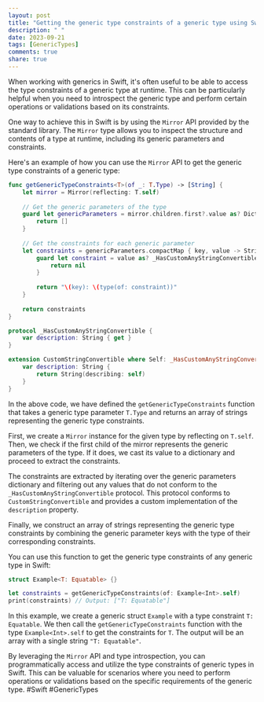 ```yaml
---
layout: post
title: "Getting the generic type constraints of a generic type using Swift Mirror API"
description: " "
date: 2023-09-21
tags: [GenericTypes]
comments: true
share: true
---
```


When working with generics in Swift, it's often useful to be able to access the type constraints of a generic type at runtime. This can be particularly helpful when you need to introspect the generic type and perform certain operations or validations based on its constraints.

One way to achieve this in Swift is by using the `Mirror` API provided by the standard library. The `Mirror` type allows you to inspect the structure and contents of a type at runtime, including its generic parameters and constraints.

Here's an example of how you can use the `Mirror` API to get the generic type constraints of a generic type:

```swift
func getGenericTypeConstraints<T>(of _: T.Type) -> [String] {
    let mirror = Mirror(reflecting: T.self)
    
    // Get the generic parameters of the type
    guard let genericParameters = mirror.children.first?.value as? Dictionary<String, Any> else {
        return []
    }
    
    // Get the constraints for each generic parameter
    let constraints = genericParameters.compactMap { key, value -> String? in
        guard let constraint = value as? _HasCustomAnyStringConvertible else {
            return nil
        }
        
        return "\(key): \(type(of: constraint))"
    }
    
    return constraints
}

protocol _HasCustomAnyStringConvertible {
    var description: String { get }
}

extension CustomStringConvertible where Self: _HasCustomAnyStringConvertible {
    var description: String {
        return String(describing: self)
    }
}
```

In the above code, we have defined the `getGenericTypeConstraints` function that takes a generic type parameter `T.Type` and returns an array of strings representing the generic type constraints.

First, we create a `Mirror` instance for the given type by reflecting on `T.self`. Then, we check if the first child of the mirror represents the generic parameters of the type. If it does, we cast its value to a dictionary and proceed to extract the constraints.

The constraints are extracted by iterating over the generic parameters dictionary and filtering out any values that do not conform to the `_HasCustomAnyStringConvertible` protocol. This protocol conforms to `CustomStringConvertible` and provides a custom implementation of the `description` property.

Finally, we construct an array of strings representing the generic type constraints by combining the generic parameter keys with the type of their corresponding constraints.

You can use this function to get the generic type constraints of any generic type in Swift:

```swift
struct Example<T: Equatable> {}

let constraints = getGenericTypeConstraints(of: Example<Int>.self)
print(constraints) // Output: ["T: Equatable"]
```

In this example, we create a generic struct `Example` with a type constraint `T: Equatable`. We then call the `getGenericTypeConstraints` function with the type `Example<Int>.self` to get the constraints for `T`. The output will be an array with a single string `"T: Equatable"`.

By leveraging the `Mirror` API and type introspection, you can programmatically access and utilize the type constraints of generic types in Swift. This can be valuable for scenarios where you need to perform operations or validations based on the specific requirements of the generic type. #Swift #GenericTypes